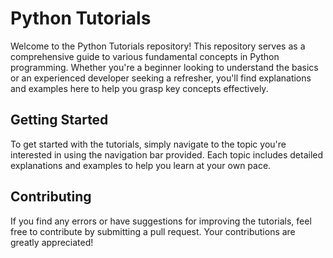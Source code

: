 # Python Tutorials

Welcome to the Python Tutorials repository! This repository serves as a comprehensive guide to various fundamental concepts in Python programming. Whether you're a beginner looking to understand the basics or an experienced developer seeking a refresher, you'll find explanations and examples here to help you grasp key concepts effectively.

## Getting Started

To get started with the tutorials, simply navigate to the topic you're interested in using the navigation bar provided. Each topic includes detailed explanations and examples to help you learn at your own pace.

## Contributing

If you find any errors or have suggestions for improving the tutorials, feel free to contribute by submitting a pull request. Your contributions are greatly appreciated!
